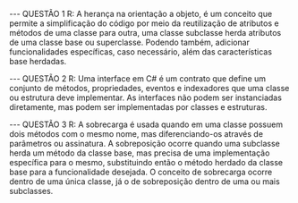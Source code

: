 --- QUESTÃO 1
R: A herança na orientação a objeto, é um conceito que permite a simplificação do código por meio da reutilização de atributos e métodos de uma classe para outra, uma classe subclasse herda atributos de uma classe base ou superclasse. Podendo também, adicionar funcionalidades específicas, caso necessário, além das características base herdadas.

--- QUESTÃO 2
R: Uma interface em C# é um contrato que define um conjunto de métodos, propriedades, eventos e indexadores que uma classe ou estrutura deve implementar. As interfaces não podem ser instanciadas diretamente, mas podem ser implementadas por classes e estruturas. 

--- QUESTÃO 3
R: A sobrecarga é usada quando em uma classe possuem dois métodos com o mesmo nome, mas diferenciando-os através de parâmetros ou assinatura. 
A sobreposição ocorre quando uma subclasse herda um método da classe base, mas precisa de uma implementação específica para o mesmo, substituindo então o método herdado da classe base para a funcionalidade desejada. 
O conceito de sobrecarga ocorre dentro de uma única classe, já o de sobreposição dentro de uma ou mais subclasses.
